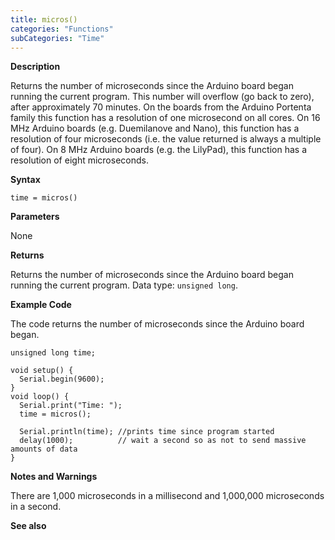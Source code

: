 ```yaml
---
title: micros()
categories: "Functions"
subCategories: "Time"
---
```


**Description**

Returns the number of microseconds since the Arduino board began running
the current program. This number will overflow (go back to zero), after
approximately 70 minutes. On the boards from the Arduino Portenta family
this function has a resolution of one microsecond on all cores. On 16
MHz Arduino boards (e.g. Duemilanove and Nano), this function has a
resolution of four microseconds (i.e. the value returned is always a
multiple of four). On 8 MHz Arduino boards (e.g. the LilyPad), this
function has a resolution of eight microseconds.

**Syntax**

`time = micros()`

**Parameters**

None

**Returns**

Returns the number of microseconds since the Arduino board began running
the current program. Data type: `unsigned long`.

**Example Code**

The code returns the number of microseconds since the Arduino board
began.

    unsigned long time;

    void setup() {
      Serial.begin(9600);
    }
    void loop() {
      Serial.print("Time: ");
      time = micros();

      Serial.println(time); //prints time since program started
      delay(1000);          // wait a second so as not to send massive amounts of data
    }

**Notes and Warnings**

There are 1,000 microseconds in a millisecond and 1,000,000 microseconds
in a second.

**See also**

